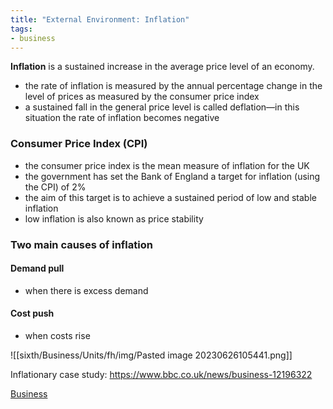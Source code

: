 ```yaml
---
title: "External Environment: Inflation"
tags:
- business
---
```


**Inflation** is a sustained increase in the average price level of an economy.

- the rate of inflation is measured by the annual percentage change in the level of prices as measured by the consumer price index
- a sustained fall in the general price level is called deflation—in this situation the rate of inflation becomes negative

### Consumer Price Index (CPI)


- the consumer price index is the mean measure of inflation for the UK
- the government has set the Bank of England a target for inflation  (using the CPI) of 2%
- the aim of this target is to achieve a sustained period of low and stable inflation
- low inflation is also known as price stability


### Two main causes of inflation

#### Demand pull

- when there is excess demand

#### Cost push

- when costs rise

![[sixth/Business/Units/fh/img/Pasted image 20230626105441.png]]



Inflationary case study: https://www.bbc.co.uk/news/business-12196322



[Business](/Business)